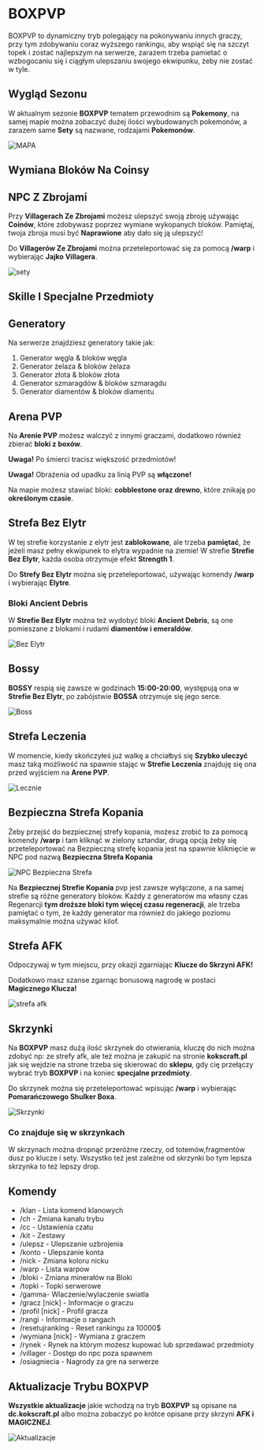 # BOXPVP

BOXPVP to dynamiczny tryb polegający na pokonywaniu innych graczy, przy tym zdobywaniu coraz wyższego rankingu, aby wspiąć się na szczyt topek i zostać najlepszym na serwerze, zarazem trzeba pamietać o wzbogocaniu się i ciągłym ulepszaniu swojego ekwipunku, żeby nie zostać w tyle.

## Wygląd Sezonu

W aktualnym sezonie **BOXPVP** tematem przewodnim są **Pokemony**, na samej mapie można zobaczyć dużej ilości wybudowanych pokemonów, a zarazem same **Sety** są nazwane, rodzajami **Pokemonów**.

![MAPA](/assets/boxpvp/boxpvp-glowna-mapa.png)

## Wymiana Bloków Na Coinsy

## NPC Z Zbrojami
Przy **Villagerach Ze Zbrojami** możesz ulepszyć swoją zbroję używając **Coinów**, które zdobywasz poprzez wymiane wykopanych bloków. Pamiętaj, twoja zbroja musi być **Naprawione** aby dało się ją ulepszyć!

Do **Villagerów Ze Zbrojami** można przeteleportować się za pomocą **/warp** i wybierając **Jajko Villagera**.

![sety](/assets/boxpvp/boxpvp-sety.png)

## Skille I Specjalne Przedmioty

## Generatory

Na serwerze znajdziesz generatory takie jak:
1. Generator węgla & bloków węgla
2. Generator żelaza & bloków żelaza
3. Generator złota & bloków złota 
4. Generator szmaragdów & bloków szmaragdu
5. Generator diamentów & bloków  diamentu

## Arena PVP

Na **Arenie PVP** możesz walczyć z innymi graczami, dodatkowo również zbierać **bloki z boxów**.

**Uwaga!** Po śmierci tracisz większość przedmiotów!

**Uwaga!** Obrażenia od upadku za linią PVP są **włączone!**

Na mapie możesz stawiać bloki: **cobblestone oraz drewno**, które znikają po **określonym czasie**.

## Strefa Bez Elytr

W tej strefie korzystanie z elytr jest **zablokowane**, ale trzeba **pamiętać**, że jeżeli masz pełny ekwipunek to elytra wypadnie na ziemie! W strefie **Strefie Bez Elytr**, każda osoba otrzymuje efekt **Strength 1**.

Do **Strefy Bez Elytr** można się przeteleportować, używając komendy **/warp** i wybierając **Elytre**. 

### Bloki Ancient Debris

W **Strefie Bez Elytr** można też wydobyć bloki **Ancient Debris**, są one pomieszane z blokami 
i rudami **diamentów i emeraldów**.

![Bez Elytr](/assets/boxpvp/boxpvp-strefa-bez-elytr.png)

## Bossy

**BOSSY** respią się zawsze w godzinach **15:00-20:00**, występują ona w **Strefie Bez Elytr**, po zabójstwie **BOSSA** otrzymuje się jego serce.

![Boss](/assets/boxpvp/boxpvp-boss-strefa.png)

## Strefa Leczenia

W momencie, kiedy skończyłeś już walkę a chciałbyś się **Szybko uleczyć** masz taką możliwość na spawnie stając w **Strefie Leczenia** znajduję się ona przed wyjściem na **Arene PVP**.

![Lecznie](/assets/boxpvp/boxpvp-leczenie.png)

## Bezpieczna Strefa Kopania
Żeby przejść do bezpiecznej strefy kopania, możesz zrobić to za pomocą komendy **/warp** i tam kliknąć w zielony sztandar, drugą opcją żeby się przeteleportować na Bezpieczną strefę kopania jest na spawnie kliknięcie w NPC pod nazwą **Bezpieczna Strefa Kopania** 

![NPC Bezpieczna Strefa](/assets/boxpvp/boxpvp-bezpieczna-strefa.png)

Na **Bezpiecznej Strefie Kopania** pvp jest zawsze wyłączone, a na samej strefie są różne generatory bloków. Każdy z generatorów ma własny czas Regenarcji **tym droższe bloki tym więcej czasu regeneracji**, ale trzeba pamiętać o tym, że każdy generator ma również do jakiego poziomu maksymalnie można używać kilof. 

## Strefa AFK

Odpoczywaj w tym miejscu, przy okazji zgarniając **Klucze do Skrzyni AFK!**

Dodatkowo masz szanse zgarnąc bonusową nagrodę w postaci **Magicznego Klucza!**

![strefa afk](/assets/boxpvp/boxpvp-strefa-afk.png)

## Skrzynki
Na **BOXPVP** masz dużą ilość skrzynek do otwierania, kluczę do nich można zdobyć np: ze strefy afk, ale też można je zakupić na stronie **kokscraft.pl** jak się wejdzie na strone trzeba się skierować do **sklepu**, gdy cię przełączy wybrać tryb **BOXPVP** i na koniec **specjalne przedmioty**.

Do skrzynek można się przeteleportować wpisując **/warp** i wybierając **Pomarańczowego Shulker Boxa**.

![Skrzynki](/assets/boxpvp/boxpvp-skrzynki-1.png)

### Co znajduje się w skrzynkach
W skrzynach można dropnąć przeróżne rzeczy, od totemów,fragmentów dusz po klucze i sety. Wszystko też jest zależne od skrzynki bo tym lepsza skrzynka to też lepszy drop.

## Komendy

- /klan - Lista komend klanowych
- /ch - Zmiana kanału trybu
- /cc - Ustawienia czatu
- /kit - Zestawy
- /ulepsz - Ulepszanie uzbrojenia
- /konto - Ulepszanie konta
- /nick - Zmiana koloru nicku
- /warp - Lista warpow
- /bloki - Zmiana minerałów na Bloki
- /topki - Topki serwerowe
- /gamma- Wlaczenie/wylaczenie swiatla
- /gracz [nick] - Informacje o graczu
- /profil [nick] - Profil gracza
- /rangi - Informacje o rangach
- /resetujranking - Reset rankingu za 10000$
- /wymiana [nick] - Wymiana z graczem
- /rynek - Rynek na którym możesz kupować lub sprzedawać przedmioty
- /villager - Dostęp do npc poza spawnem
- /osiagniecia - Nagrody za gre na serwerze

## Aktualizacje Trybu BOXPVP

**Wszystkie aktualizacje** jakie wchodzą na tryb **BOXPVP** są opisane na **dc.kokscraft.pl** albo można zobaczyć po krótce opisane przy skrzyni **AFK i MAGICZNEJ**.

![Aktualizacje](/assets/boxpvp/boxpvp-aktualizacje.png)

